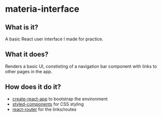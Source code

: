 # materia-interface

## What is it?

A basic React user interface I made for practice.

## What it does?

Renders a basic UI, constisting of a navigation bar component with links to other pages in the app.

## How does it do it?

- [create-react-app](https://github.com/facebook/create-react-app) to bootstrap the environment
- [styled-components](https://github.com/styled-components/styled-components) for CSS styling
- [react-router](https://github.com/remix-run/react-router) for the links/routes

